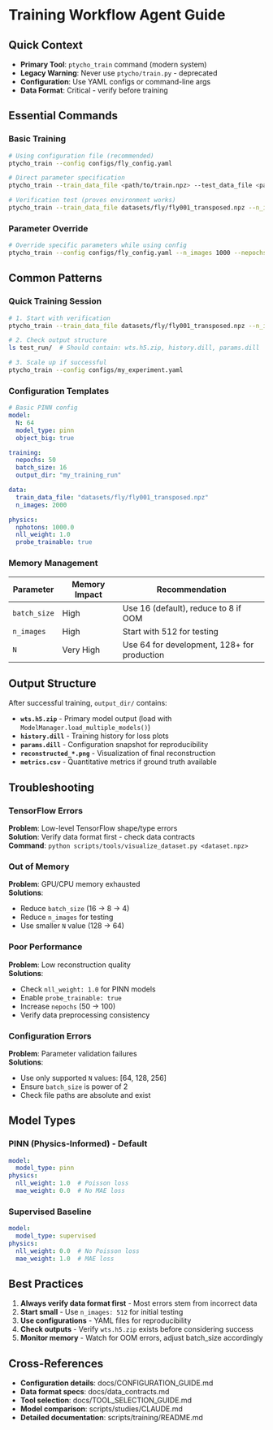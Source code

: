# Training Workflow Agent Guide

## Quick Context
- **Primary Tool**: `ptycho_train` command (modern system)
- **Legacy Warning**: Never use `ptycho/train.py` - deprecated
- **Configuration**: Use YAML configs or command-line args
- **Data Format**: Critical - verify before training

## Essential Commands

### Basic Training
```bash
# Using configuration file (recommended)
ptycho_train --config configs/fly_config.yaml

# Direct parameter specification
ptycho_train --train_data_file <path/to/train.npz> --test_data_file <path/to/test.npz> --output_dir <output_path> --n_images 5000

# Verification test (proves environment works)
ptycho_train --train_data_file datasets/fly/fly001_transposed.npz --n_images 512 --output_dir verification_run
```

### Parameter Override
```bash
# Override specific parameters while using config
ptycho_train --config configs/fly_config.yaml --n_images 1000 --nepochs 100
```

## Common Patterns

### Quick Training Session
```bash
# 1. Start with verification
ptycho_train --train_data_file datasets/fly/fly001_transposed.npz --n_images 512 --output_dir test_run

# 2. Check output structure
ls test_run/  # Should contain: wts.h5.zip, history.dill, params.dill

# 3. Scale up if successful  
ptycho_train --config configs/my_experiment.yaml
```

### Configuration Templates
```yaml
# Basic PINN config
model:
  N: 64
  model_type: pinn
  object_big: true

training:
  nepochs: 50
  batch_size: 16
  output_dir: "my_training_run"

data:
  train_data_file: "datasets/fly/fly001_transposed.npz"
  n_images: 2000

physics:
  nphotons: 1000.0
  nll_weight: 1.0
  probe_trainable: true
```

### Memory Management
| Parameter | Memory Impact | Recommendation |
|-----------|---------------|----------------|
| `batch_size` | High | Use 16 (default), reduce to 8 if OOM |
| `n_images` | High | Start with 512 for testing |
| `N` | Very High | Use 64 for development, 128+ for production |

## Output Structure

After successful training, `output_dir/` contains:
- **`wts.h5.zip`** - Primary model output (load with `ModelManager.load_multiple_models()`)
- **`history.dill`** - Training history for loss plots
- **`params.dill`** - Configuration snapshot for reproducibility
- **`reconstructed_*.png`** - Visualization of final reconstruction
- **`metrics.csv`** - Quantitative metrics if ground truth available

## Troubleshooting

### TensorFlow Errors
**Problem**: Low-level TensorFlow shape/type errors  
**Solution**: Verify data format first - check data contracts  
**Command**: `python scripts/tools/visualize_dataset.py <dataset.npz>`

### Out of Memory
**Problem**: GPU/CPU memory exhausted  
**Solutions**:
- Reduce `batch_size` (16 → 8 → 4)
- Reduce `n_images` for testing
- Use smaller `N` value (128 → 64)

### Poor Performance
**Problem**: Low reconstruction quality  
**Solutions**:
- Check `nll_weight: 1.0` for PINN models
- Enable `probe_trainable: true`
- Increase `nepochs` (50 → 100)
- Verify data preprocessing consistency

### Configuration Errors
**Problem**: Parameter validation failures  
**Solutions**:
- Use only supported `N` values: [64, 128, 256]
- Ensure `batch_size` is power of 2
- Check file paths are absolute and exist

## Model Types

### PINN (Physics-Informed) - Default
```yaml
model:
  model_type: pinn
physics:
  nll_weight: 1.0  # Poisson loss
  mae_weight: 0.0  # No MAE loss
```

### Supervised Baseline
```yaml
model:
  model_type: supervised
physics:
  nll_weight: 0.0  # No Poisson loss
  mae_weight: 1.0  # MAE loss
```

## Best Practices

1. **Always verify data format first** - Most errors stem from incorrect data
2. **Start small** - Use `n_images: 512` for initial testing
3. **Use configurations** - YAML files for reproducibility
4. **Check outputs** - Verify `wts.h5.zip` exists before considering success
5. **Monitor memory** - Watch for OOM errors, adjust batch_size accordingly

## Cross-References

- **Configuration details**: <doc-ref type="guide">docs/CONFIGURATION_GUIDE.md</doc-ref>
- **Data format specs**: <doc-ref type="contract">docs/data_contracts.md</doc-ref>
- **Tool selection**: <doc-ref type="guide">docs/TOOL_SELECTION_GUIDE.md</doc-ref>
- **Model comparison**: <doc-ref type="workflow-guide">scripts/studies/CLAUDE.md</doc-ref>
- **Detailed documentation**: <doc-ref type="workflow-guide">scripts/training/README.md</doc-ref>
